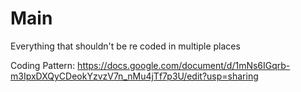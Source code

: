# Main
Everything that shouldn't be re coded in multiple places

Coding Pattern:
https://docs.google.com/document/d/1mNs6IGqrb-m3IpxDXQyCDeokYzvzV7n_nMu4jTf7p3U/edit?usp=sharing



